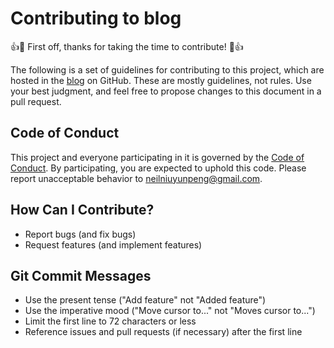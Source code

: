 # Contributing to blog

:+1::tada: First off, thanks for taking the time to contribute! :tada::+1:

The following is a set of guidelines for contributing to this project, which are hosted in the [blog](https://github.com/yunpengn/blog) on GitHub. These are mostly guidelines, not rules. Use your best judgment, and feel free to propose changes to this document in a pull request.

## Code of Conduct

This project and everyone participating in it is governed by the [Code of Conduct](CODE_OF_CONDUCT.md). By participating, you are expected to uphold this code. Please report unacceptable behavior to [neilniuyunpeng@gmail.com](mailto:neilniuyunpeng@gmail.com).

## How Can I Contribute?

- Report bugs (and fix bugs)
- Request features (and implement features)

## Git Commit Messages

- Use the present tense ("Add feature" not "Added feature")
- Use the imperative mood ("Move cursor to..." not "Moves cursor to...")
- Limit the first line to 72 characters or less
- Reference issues and pull requests (if necessary) after the first line
